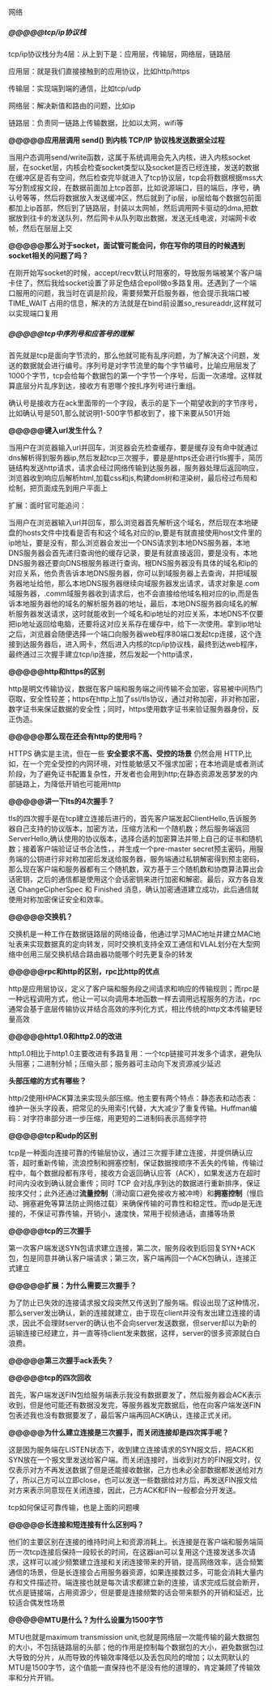 网络

##### @@@@@tcp/ip协议栈

tcp/ip协议栈分为4层：从上到下是：应用层，传输层，网络层，链路层

应用层：就是我们直接接触到的应用协议，比如http/https

传输层：实现端到端的通信，比如tcp/udp

网络层：解决新值和路由的问题，比如ip

链路层：负责同一链路上传输数据，比如以太网，wifi等

**@@@@@应用层调用 send() 到内核 TCP/IP 协议栈发送数据全过程**

当用户态调用send/write函数，这属于系统调用会先入内核，进入内核socket层，在socket层，内核会检查socket类型以及socket是否已经连接，发送的数据在缓冲区是否有空间，然后检查完毕就进入了tcp协议层，tcp会将数据根据mss大写分割成报文段，在数据前面加上tcp首部，比如说源端口，目的端后，序号，确认号等等，然后将数据放入发送缓冲区，然后就到了ip层，ip层给每个数据包前面都加上ip首部，然后到了链路层，封装以太网帧，然后调用网卡驱动的dma,把数据放到往卡的发送队列，然后网卡从队列取出数据，发送无线电波，对端网卡收帧，然后在层层上交

**@@@@@那么对于socket，面试管可能会问，你在写你的项目的时候遇到socket相关的问题了吗？**

在刚开始写socket的时候，accept/recv默认时阻塞的，导致服务端被某个客户端卡住了，然后我给socket设置了非足色结合epoll做o多路复用。还遇到了一个端口服用的问题，我当时在调是阶段，需要频繁开启服务器，他会提示我端口被 TIME_WAIT 占用的信息，解决的方法就是在bind前设置so_resureaddr,这样就可以实现端口复用

##### @@@@@tcp中序列号和应答号的理解

首先就是tcp是面向字节流的，那么他就可能有乱序问题，为了解决这个问题，发送的数据就会进行编号。序列号是对字节流里的每个字节编号，比喻应用层发了1000个字节，tcp会给每个数据包的第一个字节一个序号，后面一次递增。这样就算底层分片乱序到达，接收方有恩哪个按扎序列号进行重组。

确认号是接收方在ack里面带的一个字段，表示的是下一个期望收到的字节序号，比如确认号是501,那么就说明1-500字节都收到了，接下来要从501开始

**@@@@@键入url发生什么？**

当用户在浏览器输入url并回车，浏览器会先检查缓存，要是缓存没有命中就通过dns解析得到服务器ip,然后发起tcp三次握手，要是是https还会进行tls握手，简历链结构发送http请求，请求会经过网络传输到达服务器，服务器处理后返回响应，浏览器收到响应后解析html,加载css和js,构建dom树和渲染树，最后经过布局和绘制，把页面成先到用户平面上

扩展：面时官可能追问：

当用户在浏览器输入url并回车，那么浏览器首先解析这个域名，然后现在本地硬盘的hosts文件中找看是否有和这个域名对应的ip,要是有就直接使用host文件里的ip地址，要是没有，那么浏览器会发出一个DNS请求到本地DNS服务器，本地DNS服务器会首先递归查询他的缓存记录，要是有就直接返回，要是没有，本地DNS服务器还要向DNS根服务器进行查询。根DNS服务器没有具体的域名和ip的对应关系，他负责告诉本地DNS服务器，你可以到域服务器上去查询，并把域服务器地址给他，那么本地DNS服务器继续向域服务器发出请求，请求对象是.com域服务器，.comm域服务器收到请求后，也不会直接给他域名相对应的ip,而是告诉本地服务器他的域名的解析服务器的地址，最后，本地DNS服务器向域名的解析服务器发送请求，这时就能收到一个域名和ip地址的对应关系，本地DNS不仅要把ip地址返回给电脑，还要将这对应关系存在缓存中，给下一次使用。拿到ip地址之后，浏览器会随便选择一个端口向服务器web程序80端口发起tcp连接，这个连接到达服务器后，进入网卡，然后进入内核的tcp/ip协议栈，最终到达web程序，最终通过三次握手建立tcp/ip连接，然后发起一个http请求，

**@@@@@http和https的区别**

http是明文传输协议，数据在客户端和服务端之间传输不会加密，容易被中间热门窃取，安全性较差；https在http上加了ssl/tls协议，通过对称加密，非对称加密，数字证书来保证数据的安全性；同时，https使用数字证书来验证服务器身份，反正伪造。

**@@@@@那么现在还会有http的使用吗？**

HTTPS 确实是主流，但在一些 **安全要求不高、受控的场景** 仍然会用 HTTP,比如，在一个完全受控的内网环境，对性能敏感又不强求加密；在本地调是或者测试阶段，为了避免证书配置复杂性，开发者也会用到http;在静态资源发恶梦发的内部链路上，为降低开销也可能用http

**@@@@@讲一下lts的4次握手？**

tls的四次握手是在tcp建立连接后进行的，首先客户端发起ClientHello,告诉服务器自己支持的协议版本，加密方法，压缩方法和一个随机数；然后服务端返回ServerHello,确认使用的协议版本，选择合适的加密算法并带上自己的证书和随机数；接着客户端验证证书合法性，，并生成一个pre-master secret预主密码，用服务端的公钥进行非对称加密后发送给服务器，服务端通过私钥解密得到预主密码，那么现在客户端和服务器都有三个随机数，双方基于三个随机数和协商算法算出会话密钥，之后的通信都是使用这个会话密钥来进行加密和解密。最后，双方各自发送 ChangeCipherSpec 和 Finished 消息，确认加密通道建立成功，此后通信就使用对称加密保证安全和效率。

**@@@@@交换机？**

交换机是一种工作在数据链路层的网络设备，他通过学习MAC地址并建立MAC地址表来实现数据真的定向转发，同时交换机支持全双工通信和VLAL划分在大型网络中创用三层交换机结合路由器功能哪个时先更复杂的转发

**@@@@@rpc和http的区别，rpc比http的优点**

http是应用层协议，定义了客户端和服务段之间请求和响应的传输规则；而rpc是一种远程调用方式，他让一可以向调用本地函数一样去调用远程服务的方法，rpc通常会基于底层传输协议并结合高效的序列化方式，相比传统的http文本传输更轻量高效

**@@@@@http1.0和http2.0的改进**

http1.0相比于http1.0主要改进有多路复用：一个tcp链接可并发多个请求，避免队头阻塞；二进制分帧；压缩头部；服务器可主动向下发资源减少延迟

**头部压缩的方式有哪些？**

http/2使用HPACK算法来实现头部压缩。他主要有两个特点：静态表和动态表：维护一张头字段表，把常见的头用索引代替，大大减少了重复传输。Huffman编码：对字符串部分进一步压缩，用更短的二进制码表示高频字符

**@@@@@tcp和udp的区别**

tcp是一种面向连接可靠的传输层协议，通过三次握手建立连接，并提供确认应答，超时重新传输，流浪控制和拥塞控制，保证数据按顺序不丢失的传输，传输过程中，每个数据段都有序号，接收方会返回确认应答（ACK），如果发送方在超时时间内没收到确认就会重传；同时 TCP 会对乱序到达的数据进行重新排序，保证按序交付；此外还通过**流量控制**（滑动窗口避免接收方被冲垮）和**拥塞控制**（慢启动、拥塞避免等算法防止网络过载）来确保传输的可靠性和稳定性。而udp是无连接的，不保证可靠传输，开销小，速度快，常用于视频通话，直播等场景

**@@@@@tcp的三次握手**

第一次客户端发送SYN包请求建立连接，第二次，服务段收到后回复SYN+ACK包，包是同意并确认客户端请求；第三次，客户端再回一个ACK包确认，连接正式建立

**@@@@@扩展：为什么需要三次握手？**

为了防止已失效的连接请求报文段突然又传送到了服务端。假设出现了这种情况，那么server发出确认，新的连接就建立，由于现在client并没有发出建立连接的请求，因此不会理财server的确认也不会向server发送数据，但server却以为新的运输连接已经建立，并一直等待client发来数据，这样，server的很多资源就白白浪费。

**@@@@@第三次握手ack丢失？**

**@@@@@tcp的四次回收**

首先，客户端发送FIN包给服务端表示我没有数据要发了，然后服务器会ACK表示收到，但是他可能还有数据没发完，等服务器发完数据后，他在向客户端发送FIN包表述我也没有数据要发了，最后客户端再回ACK确认，连接正式关闭。

**@@@@@为什么建立连接是三次握手，而关闭连接却是四次挥手呢？**

这是因为服务端在LISTEN状态下，收到建立连接请求的SYN报文后，把ACK和SYN放在一个报文里发送给客户端。而关闭连接时，当收到对方的FIN报文时，仅仅表示对方不再发送数据了但是还能接收数据，己方也未必全部数据都发送给对方了，所以己方可以立即close，也可以发送一些数据给对方后，再发送FIN报文给对方来表示同意现在关闭连接，因此，己方ACK和FIN一般都会分开发送。

tcp如何保证可靠传输，也是上面的问题噢

**@@@@@长连接和短连接有什么区别吗？**

他们的主要区别在连接的维持时间上和资源消耗上。长连接是在客户端和服务端简历一次tcp连接后保持一段较长的时间，在这器ian可以复用这个连接发送多次请求，这样可以减少频繁建立连接和关闭连接带来的开销，提高网络效率，适合频繁通信的场景，但是长连接会占用服务器资源，如果连接数过多，可能会消耗大量内存和文件描述符。端连接也就是每次请求都建立新的连接，请求完成后就会断开，优点是链接端，占用资源少，但是要是连接频繁的话会带来额外的开销和延迟，比较适合偶发性场景

**@@@@@MTU是什么？为什么设置为1500字节**

MTU也就是maximum transmission unit,也就是网络层一次能传输的最大数据包的大小，不包括链路层的头部；他的作用是控制每个数据包的大小，避免数据包过大导致的分片，从而导致的传输效率降低以及丢包风险的增加；以太网默认的MTU是1500字节，这个值能一直保持也不是没有他的道理的，肯定兼顾了传输效率和分片开销。

